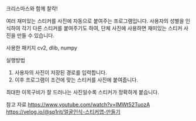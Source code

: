 크리스마스와 함께 찰칵!

여러 재미있는 스티커를 사진에 자동으로 붙여주는 프로그램입니다. 사용자의 성별을 인식하여 각기 다른 스티커를 붙여주기도 하여, 단체 사진에 사용하면 재미있는 스티커 사진을 만들 수 있습니다. 

사용한 패키지
cv2, dlib, numpy

실행방법
1. 사용자의 사진이 저장된 경로를 입력합니다.
2. 이후 프로그램이 조건에 맞는 스티커를 사진에 붙여줍니다.

최대한 이목구비가 잘 드러나는 사진일수록 스티커가 정확하게 붙습니다.

참고 자료
https://www.youtube.com/watch?v=IMWt52TuozA
https://velog.io/@sp1rit/얼굴인식-스티커앱-만들기
